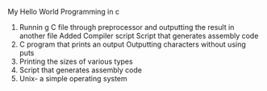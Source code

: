 My Hello World Programming in c
1. Runnin g C file through preprocessor and outputting the result in another file
Added Compiler script
Script that generates assembly code
4. C program that prints an output
Outputting characters without using puts
6. Printing the sizes of various types
7. Script that generates assembly code
8. Unix- a simple operating system
